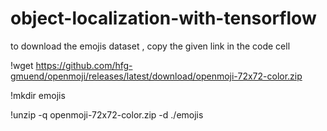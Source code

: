 # object-localization-with-tensorflow
to download the emojis dataset , copy the given link in the code cell

!wget https://github.com/hfg-gmuend/openmoji/releases/latest/download/openmoji-72x72-color.zip

!mkdir emojis

!unzip -q openmoji-72x72-color.zip -d ./emojis
